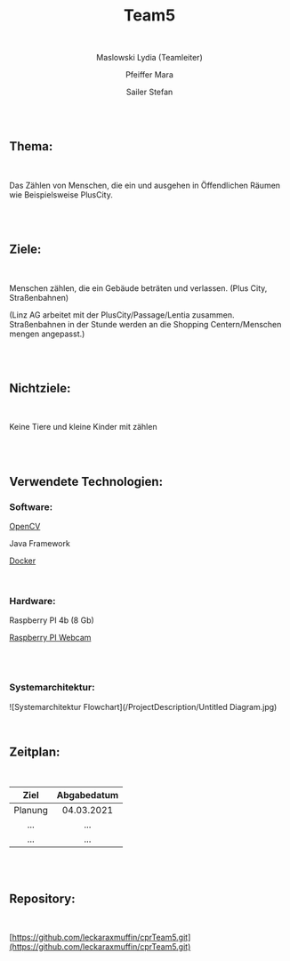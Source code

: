 <h1 align="center" > Team5 </h1>

<br>

<p align="center" > Maslowski Lydia (Teamleiter) </p> 

<p align="center" > Pfeiffer Mara </p>

<p align="center" > Sailer Stefan </p>

<br>

<br>

## Thema:

<br>

Das Zählen von Menschen, die ein und ausgehen in Öffendlichen Räumen wie Beispielsweise PlusCity.

<br>

<br>

## Ziele:

<br>

Menschen zählen, die ein Gebäude beträten und verlassen. (Plus City, Straßenbahnen)

(Linz AG arbeitet mit der PlusCity/Passage/Lentia zusammen. Straßenbahnen in der Stunde werden an die Shopping Centern/Menschen mengen angepasst.)

<br>

<br>

## Nichtziele:

<br>

Keine Tiere und kleine Kinder mit zählen

<br>

<br>

## Verwendete Technologien:

### Software:

[OpenCV](https://opencv.org/)

Java Framework

[Docker](www.docker.com)

<br>

### Hardware:

Raspberry PI 4b (8 Gb)

[Raspberry PI Webcam](https://at.rs-online.com/web/p/raspberry-pi-kameras/9132664/)

<br>

<br>

### Systemarchitektur:

![Systemarchitektur Flowchart](/ProjectDescription/Untitled Diagram.jpg)

<br>

## Zeitplan:

<br>

|      Ziel     |  Abgabedatum  |       
| :-----------: |:-------------:| 
|    Planung    |   04.03.2021  |       
|      ...      |      ...      |       
|      ...      |      ...      |       

<br>

<br>

## Repository:

<br>

[https://github.com/leckaraxmuffin/cprTeam5.git](https://github.com/leckaraxmuffin/cprTeam5.git)

<br>

<br>
